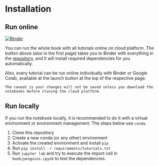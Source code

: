 # Installation

## Run online

[![Binder](https://mybinder.org/badge_logo.svg)](https://mybinder.org/v2/gh/jeepchinnawat/edumat-book/HEAD)

You can run the whole book with all tutorials online on cloud platform. The button above (also in the first page) takes you to Binder with everything in the [repository](https://github.com/jeepchinnawat/edumat-book), and it will install required dependencies for you automatically.

Also, every tutorial can be run online individually with Binder or Google Colab, available at the launch button at the top of the respective page.

```{caution}
The caveat is your changes will not be saved unless you download the notebooks before closing the cloud platform.
```

## Run locally

If you run the notebook locally, it is recommended to do it with a virtual environment or environment management. The steps below use `conda`.

1. Clone this repository
2. Create a new conda (or any other) environment
3. Activate the created environment and install `pip`
4. Run `pip install -r requirements/tutorials.txt`
5. Run `jupyter lab` and try to execute the import cell in `book/penguins.ipynb` to test the dependencies.
